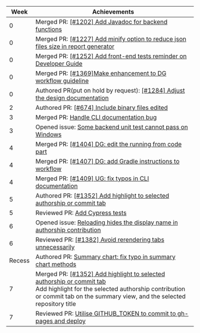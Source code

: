 | Week | Achievements                                                                                                                                 |
| ---- | -------------------------------------------------------------------------------------------------------------------------------------------- |
| 0    | Merged PR: [[#1202] Add Javadoc for backend functions](https://github.com/reposense/RepoSense/pull/1364)                                     |
| 0    | Merged PR: [[#1227] Add minify option to reduce json files size in report generator](https://github.com/reposense/RepoSense/pull/1386)       |
| 0    | Merged PR: [[#1252] Add front-end tests reminder on Developer Guide](https://github.com/reposense/RepoSense/pull/1384)                       |
| 0    | Merged PR: [[#1369]Make enhancement to DG workflow guideline](https://github.com/reposense/RepoSense/pull/1378)                              |
| 0    | Authored PR(put on hold by request): [[#1284] Adjust the design documentation](https://github.com/reposense/RepoSense/pull/1388)             |
| 2    | Authored PR: [[#674] Include binary files edited](https://github.com/reposense/RepoSense/pull/1413)                                          |
| 3    | Merged PR: [Handle CLI documentation bug](https://github.com/reposense/RepoSense/pull/1432)                                                  |
| 3    | Opened issue: [Some backend unit test cannot pass on Windows](https://github.com/reposense/RepoSense/issues/1444)                            |
| 4    | Merged PR: [[#1404] DG: edit the running from code part](https://github.com/reposense/RepoSense/pull/1405)                                   |
| 4    | Merged PR: [[#1407] DG: add Gradle instructions to workflow](https://github.com/reposense/RepoSense/pull/1408)                               |
| 4    | Merged PR: [[#1409] UG: fix typos in CLI documentation](https://github.com/reposense/RepoSense/pull/1410)                                    |
| 5    | Authored PR: [[#1352] Add highlight to selected authorship or commit tab](https://github.com/reposense/RepoSense/pull/1453)              |
| 5    | Reviewed PR: [Add Cypress tests](https://github.com/reposense/RepoSense/pull/1443)                                                           |
| 6    | Opened issue: [Reloading hides the display name in authorship contribution](https://github.com/reposense/RepoSense/issues/1455)              |
| 6    | Reviewed PR: [[#1382] Avoid rerendering tabs unnecessarily](https://github.com/reposense/RepoSense/pull/1390)                                |
| Recess | Authored PR: [Summary chart: fix typo in summary chart methods](https://github.com/reposense/RepoSense/pull/1457)                          |
| 7    | Merged PR: [[#1352] Add highlight to selected authorship or commit tab](https://github.com/reposense/RepoSense/pull/1453)<br/>                                                      Add highlight for the selected authorship contribution or commit tab on the summary view, and the selected repository title                  |
| 7    | Reviewed PR: [Utilise GITHUB_TOKEN to commit to gh-pages and deploy](https://github.com/reposense/publish-RepoSense/pull/9)                  |
